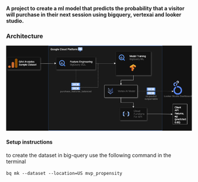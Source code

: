#### A project to create a ml model that predicts the probability that a visitor will purchase in their next session using bigquery, vertexai and looker studio. 

### Architecture

![Dashboard](gcp_mvp_propensity.jpg)

#### Setup instructions

to create the dataset in big-query use the following command in the terminal

`bq mk --dataset --location=US mvp_propensity`
